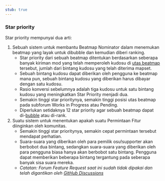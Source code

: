 ```yaml
---
stub: true
---
```


### Star priority

Star priority mempunyai dua arti:

1. Sebuah sistem untuk membantu Beatmap Nominator dalam menemukan beatmap yang layak untuk dibubble dan kemudian diberi ranking.
   - Star priority dari sebuah beatmap ditentukan berdasarkan seberapa banyak kiriman mod yang telah memperoleh kudosu di [utas beatmap](/wiki/Modding/Forum_modding) tersebut, jumlah dari bintang kudosu yang telah diterima mapset.
   - Sebuah bintang kudosu dapat diberikan oleh pengguna ke beatmap mana pun, sebuah bintang kudosu yang diberikan harus dibayar dengan satu kudosu.
   - Rasio konversi sebelumnya adalah tiga kudosu untuk satu bintang kudosu yang meningkatkan Star Priority menjadi dua.
   - Semakin tinggi star prioritynya, semakin tinggi posisi utas beatmap pada subforum Works in Progress atau Pending.
   - Diperlukan setidaknya 12 star priority agar sebuah beatmap dapat di-[bubble](/wiki/Modding/Bubble) atau di-rank.
2. Suatu sistem untuk menentukan apakah suatu Permintaan Fitur diinginkan oleh komunitas.
   - Semakin tinggi star prioritynya, semakin cepat permintaan tersebut mendapat perhatian.
   - Suara-suara yang diberikan oleh para pemilik osu!supporter akan berbobot dua bintang, sedangkan suara-suara yang diberikan oleh para pengguna biasa hanya akan berbobot satu bintang. Pengguna dapat memberikan beberapa bintang tergantung pada seberapa banyak sisa suara mereka.
   - *Catatan: Forum Feature Request saat ini sudah tidak dipakai dan telah digantikan oleh [GitHub Discussions](https://github.com/ppy/osu/discussions)*
